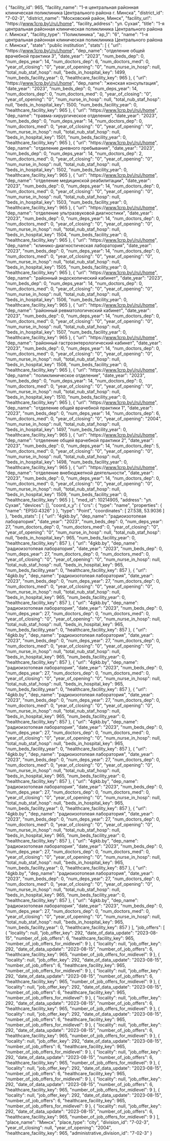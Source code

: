 {
    "facility_id": 965,
    "facility_name": "1-я центральная районная клиническая поликлиника Центрального района г. Минска",
    "district_id": "7-02-3",
    "district_name": "Московский район, Минск",
    "facility_url": "https:\/\/www.1crp.by\/ru\/home",
    "facility_address": "ул. Сухая",
    "title": "1-я центральная районная клиническая поликлиника Центрального района г. Минска",
    "facility_type": "Поликлиника",
    "ap_1": "6",
    "name": "1-я центральная районная клиническая поликлиника Центрального района г. Минска",
    "state": "public institution",
    "stats": [
        {
            "url": "https:\/\/www.1crp.by\/ru\/home",
            "dep_name": "отделение общей врачебной практики 3",
            "date_year": "2023",
            "num_beds_dep": 0,
            "num_deps_year": 14,
            "num_doctors_dep": 6,
            "num_doctors_med": 0,
            "year_of_closing": "0",
            "year_of_opening": "0",
            "num_nurse_in_hosp": null,
            "total_nub_staf_hosp": null,
            "beds_in_hospital_key": 1499,
            "num_beds_facility_year": 0,
            "healthcare_facility_key": 965
        },
        {
            "url": "https:\/\/www.1crp.by\/ru\/home",
            "dep_name": "женская консультация",
            "date_year": "2023",
            "num_beds_dep": 0,
            "num_deps_year": 14,
            "num_doctors_dep": 0,
            "num_doctors_med": 0,
            "year_of_closing": "0",
            "year_of_opening": "0",
            "num_nurse_in_hosp": null,
            "total_nub_staf_hosp": null,
            "beds_in_hospital_key": 1500,
            "num_beds_facility_year": 0,
            "healthcare_facility_key": 965
        },
        {
            "url": "https:\/\/www.1crp.by\/ru\/home",
            "dep_name": "травма-хирургическое отделение",
            "date_year": "2023",
            "num_beds_dep": 0,
            "num_deps_year": 14,
            "num_doctors_dep": 0,
            "num_doctors_med": 0,
            "year_of_closing": "0",
            "year_of_opening": "0",
            "num_nurse_in_hosp": null,
            "total_nub_staf_hosp": null,
            "beds_in_hospital_key": 1501,
            "num_beds_facility_year": 0,
            "healthcare_facility_key": 965
        },
        {
            "url": "https:\/\/www.1crp.by\/ru\/home",
            "dep_name": "отделение дневного пребывания",
            "date_year": "2023",
            "num_beds_dep": 0,
            "num_deps_year": 14,
            "num_doctors_dep": 2,
            "num_doctors_med": 0,
            "year_of_closing": "0",
            "year_of_opening": "0",
            "num_nurse_in_hosp": null,
            "total_nub_staf_hosp": null,
            "beds_in_hospital_key": 1502,
            "num_beds_facility_year": 0,
            "healthcare_facility_key": 965
        },
        {
            "url": "https:\/\/www.1crp.by\/ru\/home",
            "dep_name": "отделение медицинской реабилитации",
            "date_year": "2023",
            "num_beds_dep": 0,
            "num_deps_year": 14,
            "num_doctors_dep": 0,
            "num_doctors_med": 0,
            "year_of_closing": "0",
            "year_of_opening": "0",
            "num_nurse_in_hosp": null,
            "total_nub_staf_hosp": null,
            "beds_in_hospital_key": 1503,
            "num_beds_facility_year": 0,
            "healthcare_facility_key": 965
        },
        {
            "url": "https:\/\/www.1crp.by\/ru\/home",
            "dep_name": "отделение ультразвуковой диагностики",
            "date_year": "2023",
            "num_beds_dep": 0,
            "num_deps_year": 14,
            "num_doctors_dep": 0,
            "num_doctors_med": 0,
            "year_of_closing": "0",
            "year_of_opening": "0",
            "num_nurse_in_hosp": null,
            "total_nub_staf_hosp": null,
            "beds_in_hospital_key": 1504,
            "num_beds_facility_year": 0,
            "healthcare_facility_key": 965
        },
        {
            "url": "https:\/\/www.1crp.by\/ru\/home",
            "dep_name": "клинико-диагностическая лаборатория",
            "date_year": "2023",
            "num_beds_dep": 0,
            "num_deps_year": 14,
            "num_doctors_dep": 0,
            "num_doctors_med": 0,
            "year_of_closing": "0",
            "year_of_opening": "0",
            "num_nurse_in_hosp": null,
            "total_nub_staf_hosp": null,
            "beds_in_hospital_key": 1505,
            "num_beds_facility_year": 0,
            "healthcare_facility_key": 965
        },
        {
            "url": "https:\/\/www.1crp.by\/ru\/home",
            "dep_name": "районный эндоскопический кабинет",
            "date_year": "2023",
            "num_beds_dep": 0,
            "num_deps_year": 14,
            "num_doctors_dep": 0,
            "num_doctors_med": 0,
            "year_of_closing": "0",
            "year_of_opening": "0",
            "num_nurse_in_hosp": null,
            "total_nub_staf_hosp": null,
            "beds_in_hospital_key": 1506,
            "num_beds_facility_year": 0,
            "healthcare_facility_key": 965
        },
        {
            "url": "https:\/\/www.1crp.by\/ru\/home",
            "dep_name": "районный ревматологический кабинет",
            "date_year": "2023",
            "num_beds_dep": 0,
            "num_deps_year": 14,
            "num_doctors_dep": 0,
            "num_doctors_med": 0,
            "year_of_closing": "0",
            "year_of_opening": "0",
            "num_nurse_in_hosp": null,
            "total_nub_staf_hosp": null,
            "beds_in_hospital_key": 1507,
            "num_beds_facility_year": 0,
            "healthcare_facility_key": 965
        },
        {
            "url": "https:\/\/www.1crp.by\/ru\/home",
            "dep_name": "районный гастроэнтерологический кабинет",
            "date_year": "2023",
            "num_beds_dep": 0,
            "num_deps_year": 14,
            "num_doctors_dep": 0,
            "num_doctors_med": 0,
            "year_of_closing": "0",
            "year_of_opening": "0",
            "num_nurse_in_hosp": null,
            "total_nub_staf_hosp": null,
            "beds_in_hospital_key": 1508,
            "num_beds_facility_year": 0,
            "healthcare_facility_key": 965
        },
        {
            "url": "https:\/\/www.1crp.by\/ru\/home",
            "dep_name": "поликлиническое отделение",
            "date_year": "2023",
            "num_beds_dep": 0,
            "num_deps_year": 14,
            "num_doctors_dep": 0,
            "num_doctors_med": 0,
            "year_of_closing": "0",
            "year_of_opening": "0",
            "num_nurse_in_hosp": null,
            "total_nub_staf_hosp": null,
            "beds_in_hospital_key": 1510,
            "num_beds_facility_year": 0,
            "healthcare_facility_key": 965
        },
        {
            "url": "https:\/\/www.1crp.by\/ru\/home",
            "dep_name": "отделение общей врачебной практики 1",
            "date_year": "2023",
            "num_beds_dep": 0,
            "num_deps_year": 14,
            "num_doctors_dep": 6,
            "num_doctors_med": 0,
            "year_of_closing": "0",
            "year_of_opening": "2004",
            "num_nurse_in_hosp": null,
            "total_nub_staf_hosp": null,
            "beds_in_hospital_key": 1497,
            "num_beds_facility_year": 0,
            "healthcare_facility_key": 965
        },
        {
            "url": "https:\/\/www.1crp.by\/ru\/home",
            "dep_name": "отделение общей врачебной практики 2",
            "date_year": "2023",
            "num_beds_dep": 0,
            "num_deps_year": 14,
            "num_doctors_dep": 5,
            "num_doctors_med": 0,
            "year_of_closing": "0",
            "year_of_opening": "0",
            "num_nurse_in_hosp": null,
            "total_nub_staf_hosp": null,
            "beds_in_hospital_key": 1498,
            "num_beds_facility_year": 0,
            "healthcare_facility_key": 965
        },
        {
            "url": "https:\/\/www.1crp.by\/ru\/home",
            "dep_name": "отделение внебюджетной деятельности",
            "date_year": "2023",
            "num_beds_dep": 0,
            "num_deps_year": 14,
            "num_doctors_dep": 0,
            "num_doctors_med": 0,
            "year_of_closing": "0",
            "year_of_opening": "0",
            "num_nurse_in_hosp": null,
            "total_nub_staf_hosp": null,
            "beds_in_hospital_key": 1509,
            "num_beds_facility_year": 0,
            "healthcare_facility_key": 965
        }
    ],
    "med_id": 10214905,
    "address": "ул. Сухая",
    "devices": [],
    "coord_x_y": {
        "crs": {
            "type": "name",
            "properties": {
                "name": "EPSG:4326"
            }
        },
        "type": "Point",
        "coordinates": [
            27.538,
            53.9036
        ]
    },
    "beds_stats": [
        {
            "url": "4gkb.by",
            "dep_name": "радиоизотопеая лаборатория",
            "date_year": "2023",
            "num_beds_dep": 0,
            "num_deps_year": 27,
            "num_doctors_dep": 0,
            "num_doctors_med": 0,
            "year_of_closing": "0",
            "year_of_opening": "0",
            "num_nurse_in_hosp": null,
            "total_nub_staf_hosp": null,
            "beds_in_hospital_key": 965,
            "num_beds_facility_year": 0,
            "healthcare_facility_key": 857
        },
        {
            "url": "4gkb.by",
            "dep_name": "радиоизотопеая лаборатория",
            "date_year": "2023",
            "num_beds_dep": 0,
            "num_deps_year": 27,
            "num_doctors_dep": 0,
            "num_doctors_med": 0,
            "year_of_closing": "0",
            "year_of_opening": "0",
            "num_nurse_in_hosp": null,
            "total_nub_staf_hosp": null,
            "beds_in_hospital_key": 965,
            "num_beds_facility_year": 0,
            "healthcare_facility_key": 857
        },
        {
            "url": "4gkb.by",
            "dep_name": "радиоизотопеая лаборатория",
            "date_year": "2023",
            "num_beds_dep": 0,
            "num_deps_year": 27,
            "num_doctors_dep": 0,
            "num_doctors_med": 0,
            "year_of_closing": "0",
            "year_of_opening": "0",
            "num_nurse_in_hosp": null,
            "total_nub_staf_hosp": null,
            "beds_in_hospital_key": 965,
            "num_beds_facility_year": 0,
            "healthcare_facility_key": 857
        },
        {
            "url": "4gkb.by",
            "dep_name": "радиоизотопеая лаборатория",
            "date_year": "2023",
            "num_beds_dep": 0,
            "num_deps_year": 27,
            "num_doctors_dep": 0,
            "num_doctors_med": 0,
            "year_of_closing": "0",
            "year_of_opening": "0",
            "num_nurse_in_hosp": null,
            "total_nub_staf_hosp": null,
            "beds_in_hospital_key": 965,
            "num_beds_facility_year": 0,
            "healthcare_facility_key": 857
        },
        {
            "url": "4gkb.by",
            "dep_name": "радиоизотопеая лаборатория",
            "date_year": "2023",
            "num_beds_dep": 0,
            "num_deps_year": 27,
            "num_doctors_dep": 0,
            "num_doctors_med": 0,
            "year_of_closing": "0",
            "year_of_opening": "0",
            "num_nurse_in_hosp": null,
            "total_nub_staf_hosp": null,
            "beds_in_hospital_key": 965,
            "num_beds_facility_year": 0,
            "healthcare_facility_key": 857
        },
        {
            "url": "4gkb.by",
            "dep_name": "радиоизотопеая лаборатория",
            "date_year": "2023",
            "num_beds_dep": 0,
            "num_deps_year": 27,
            "num_doctors_dep": 0,
            "num_doctors_med": 0,
            "year_of_closing": "0",
            "year_of_opening": "0",
            "num_nurse_in_hosp": null,
            "total_nub_staf_hosp": null,
            "beds_in_hospital_key": 965,
            "num_beds_facility_year": 0,
            "healthcare_facility_key": 857
        },
        {
            "url": "4gkb.by",
            "dep_name": "радиоизотопеая лаборатория",
            "date_year": "2023",
            "num_beds_dep": 0,
            "num_deps_year": 27,
            "num_doctors_dep": 0,
            "num_doctors_med": 0,
            "year_of_closing": "0",
            "year_of_opening": "0",
            "num_nurse_in_hosp": null,
            "total_nub_staf_hosp": null,
            "beds_in_hospital_key": 965,
            "num_beds_facility_year": 0,
            "healthcare_facility_key": 857
        },
        {
            "url": "4gkb.by",
            "dep_name": "радиоизотопеая лаборатория",
            "date_year": "2023",
            "num_beds_dep": 0,
            "num_deps_year": 27,
            "num_doctors_dep": 0,
            "num_doctors_med": 0,
            "year_of_closing": "0",
            "year_of_opening": "0",
            "num_nurse_in_hosp": null,
            "total_nub_staf_hosp": null,
            "beds_in_hospital_key": 965,
            "num_beds_facility_year": 0,
            "healthcare_facility_key": 857
        },
        {
            "url": "4gkb.by",
            "dep_name": "радиоизотопеая лаборатория",
            "date_year": "2023",
            "num_beds_dep": 0,
            "num_deps_year": 27,
            "num_doctors_dep": 0,
            "num_doctors_med": 0,
            "year_of_closing": "0",
            "year_of_opening": "0",
            "num_nurse_in_hosp": null,
            "total_nub_staf_hosp": null,
            "beds_in_hospital_key": 965,
            "num_beds_facility_year": 0,
            "healthcare_facility_key": 857
        },
        {
            "url": "4gkb.by",
            "dep_name": "радиоизотопеая лаборатория",
            "date_year": "2023",
            "num_beds_dep": 0,
            "num_deps_year": 27,
            "num_doctors_dep": 0,
            "num_doctors_med": 0,
            "year_of_closing": "0",
            "year_of_opening": "0",
            "num_nurse_in_hosp": null,
            "total_nub_staf_hosp": null,
            "beds_in_hospital_key": 965,
            "num_beds_facility_year": 0,
            "healthcare_facility_key": 857
        },
        {
            "url": "4gkb.by",
            "dep_name": "радиоизотопеая лаборатория",
            "date_year": "2023",
            "num_beds_dep": 0,
            "num_deps_year": 27,
            "num_doctors_dep": 0,
            "num_doctors_med": 0,
            "year_of_closing": "0",
            "year_of_opening": "0",
            "num_nurse_in_hosp": null,
            "total_nub_staf_hosp": null,
            "beds_in_hospital_key": 965,
            "num_beds_facility_year": 0,
            "healthcare_facility_key": 857
        },
        {
            "url": "4gkb.by",
            "dep_name": "радиоизотопеая лаборатория",
            "date_year": "2023",
            "num_beds_dep": 0,
            "num_deps_year": 27,
            "num_doctors_dep": 0,
            "num_doctors_med": 0,
            "year_of_closing": "0",
            "year_of_opening": "0",
            "num_nurse_in_hosp": null,
            "total_nub_staf_hosp": null,
            "beds_in_hospital_key": 965,
            "num_beds_facility_year": 0,
            "healthcare_facility_key": 857
        },
        {
            "url": "4gkb.by",
            "dep_name": "радиоизотопеая лаборатория",
            "date_year": "2023",
            "num_beds_dep": 0,
            "num_deps_year": 27,
            "num_doctors_dep": 0,
            "num_doctors_med": 0,
            "year_of_closing": "0",
            "year_of_opening": "0",
            "num_nurse_in_hosp": null,
            "total_nub_staf_hosp": null,
            "beds_in_hospital_key": 965,
            "num_beds_facility_year": 0,
            "healthcare_facility_key": 857
        },
        {
            "url": "4gkb.by",
            "dep_name": "радиоизотопеая лаборатория",
            "date_year": "2023",
            "num_beds_dep": 0,
            "num_deps_year": 27,
            "num_doctors_dep": 0,
            "num_doctors_med": 0,
            "year_of_closing": "0",
            "year_of_opening": "0",
            "num_nurse_in_hosp": null,
            "total_nub_staf_hosp": null,
            "beds_in_hospital_key": 965,
            "num_beds_facility_year": 0,
            "healthcare_facility_key": 857
        }
    ],
    "job_offers": [
        {
            "locality": null,
            "job_offer_key": 292,
            "date_of_data_update": "2023-08-15",
            "number_of_job_offers": 6,
            "healthcare_facility_key": 965,
            "number_of_job_offers_for_midlevel": 9
        },
        {
            "locality": null,
            "job_offer_key": 292,
            "date_of_data_update": "2023-08-15",
            "number_of_job_offers": 6,
            "healthcare_facility_key": 965,
            "number_of_job_offers_for_midlevel": 9
        },
        {
            "locality": null,
            "job_offer_key": 292,
            "date_of_data_update": "2023-08-15",
            "number_of_job_offers": 6,
            "healthcare_facility_key": 965,
            "number_of_job_offers_for_midlevel": 9
        },
        {
            "locality": null,
            "job_offer_key": 292,
            "date_of_data_update": "2023-08-15",
            "number_of_job_offers": 6,
            "healthcare_facility_key": 965,
            "number_of_job_offers_for_midlevel": 9
        },
        {
            "locality": null,
            "job_offer_key": 292,
            "date_of_data_update": "2023-08-15",
            "number_of_job_offers": 6,
            "healthcare_facility_key": 965,
            "number_of_job_offers_for_midlevel": 9
        },
        {
            "locality": null,
            "job_offer_key": 292,
            "date_of_data_update": "2023-08-15",
            "number_of_job_offers": 6,
            "healthcare_facility_key": 965,
            "number_of_job_offers_for_midlevel": 9
        },
        {
            "locality": null,
            "job_offer_key": 292,
            "date_of_data_update": "2023-08-15",
            "number_of_job_offers": 6,
            "healthcare_facility_key": 965,
            "number_of_job_offers_for_midlevel": 9
        },
        {
            "locality": null,
            "job_offer_key": 292,
            "date_of_data_update": "2023-08-15",
            "number_of_job_offers": 6,
            "healthcare_facility_key": 965,
            "number_of_job_offers_for_midlevel": 9
        },
        {
            "locality": null,
            "job_offer_key": 292,
            "date_of_data_update": "2023-08-15",
            "number_of_job_offers": 6,
            "healthcare_facility_key": 965,
            "number_of_job_offers_for_midlevel": 9
        },
        {
            "locality": null,
            "job_offer_key": 292,
            "date_of_data_update": "2023-08-15",
            "number_of_job_offers": 6,
            "healthcare_facility_key": 965,
            "number_of_job_offers_for_midlevel": 9
        },
        {
            "locality": null,
            "job_offer_key": 292,
            "date_of_data_update": "2023-08-15",
            "number_of_job_offers": 6,
            "healthcare_facility_key": 965,
            "number_of_job_offers_for_midlevel": 9
        },
        {
            "locality": null,
            "job_offer_key": 292,
            "date_of_data_update": "2023-08-15",
            "number_of_job_offers": 6,
            "healthcare_facility_key": 965,
            "number_of_job_offers_for_midlevel": 9
        },
        {
            "locality": null,
            "job_offer_key": 292,
            "date_of_data_update": "2023-08-15",
            "number_of_job_offers": 6,
            "healthcare_facility_key": 965,
            "number_of_job_offers_for_midlevel": 9
        },
        {
            "locality": null,
            "job_offer_key": 292,
            "date_of_data_update": "2023-08-15",
            "number_of_job_offers": 6,
            "healthcare_facility_key": 965,
            "number_of_job_offers_for_midlevel": 9
        }
    ],
    "place_name": "Минск",
    "place_type": "city",
    "division_id": "7-02-3",
    "year_of_closing": null,
    "year_of_opening": "2004",
    "healthcare_facility_key": 965,
    "administrative_division_id": "7-02-3"
}